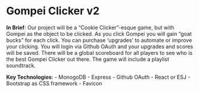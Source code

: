 # Gompei Clicker v2 
**In Brief**: Our project will be a “Cookie Clicker”-esque game, but with Gompei as the object to be clicked. As you click Gompei you will gain “goat bucks” for each click. You can purchase ‘upgrades’ to automate or improve your clicking. You will login via Github OAuth and your upgrades and scores will be saved. There will be a global scoreboard for all players to see who is the best Gompei Clicker out there. The game will include a playlist soundtrack.



**Key Technologies**:
	- MonogoDB
	- Express
	- Github OAuth
	- React or ESJ
	- Bootstrap as CSS framework
	- Favicon
